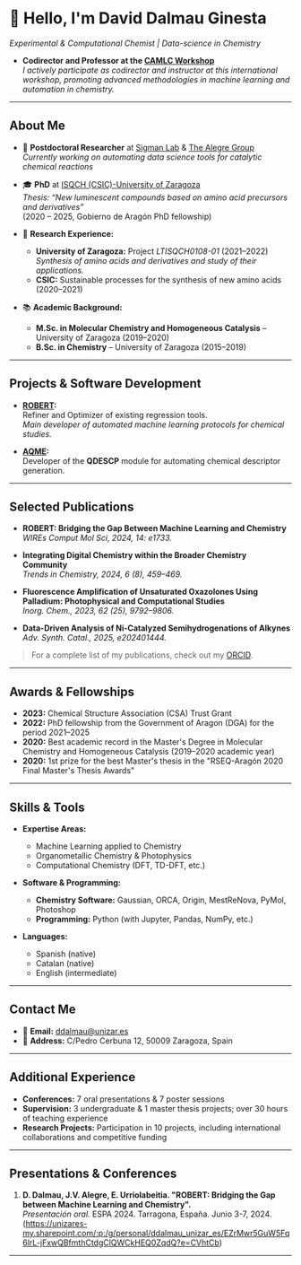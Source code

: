 # 👋 Hello, I'm David Dalmau Ginesta

*Experimental & Computational Chemist | Data-science in Chemistry*

- **Codirector and Professor at the [CAMLC Workshop](https://camlcworkshop.github.io/)**  
  *I actively participate as codirector and instructor at this international workshop, promoting advanced methodologies in machine learning and automation in chemistry.*

---

## About Me

- 🧪 **Postdoctoral Researcher** at [Sigman Lab](https://www.sigmanlab.com/) & [The Alegre Group](https://thealegregroup.com/)  
  *Currently working on automating data science tools for catalytic chemical reactions*

- 🎓 **PhD** at [ISQCH (CSIC)-University of Zaragoza](http://www.isqch.unizar-csic.es/ISQCHportal/controladorInicio.do?metodo=Inicio)  
  *Thesis: “New luminescent compounds based on amino acid precursors and derivatives”*  
  (2020 – 2025, Gobierno de Aragón PhD fellowship)

- 🔬 **Research Experience:**  
  - **University of Zaragoza:** Project *LTISQCH0108-01* (2021–2022)  
    *Synthesis of amino acids and derivatives and study of their applications.*  
  - **CSIC:** Sustainable processes for the synthesis of new amino acids (2020–2021)

- 📚 **Academic Background:**  
  - **M.Sc. in Molecular Chemistry and Homogeneous Catalysis** – University of Zaragoza (2019–2020)  
  - **B.Sc. in Chemistry** – University of Zaragoza (2015–2019)

---

## Projects & Software Development

- **[ROBERT](https://robert.readthedocs.io/en/latest/):**  
  Refiner and Optimizer of existing regression tools.  
  *Main developer of automated machine learning protocols for chemical studies.*

- **[AQME](https://aqme.readthedocs.io/):**  
  Developer of the **QDESCP** module for automating chemical descriptor generation.

---

## Selected Publications

- **ROBERT: Bridging the Gap Between Machine Learning and Chemistry**  
  *WIREs Comput Mol Sci, 2024, 14: e1733.*

- **Integrating Digital Chemistry within the Broader Chemistry Community**  
  *Trends in Chemistry, 2024, 6 (8), 459–469.*

- **Fluorescence Amplification of Unsaturated Oxazolones Using Palladium: Photophysical and Computational Studies**  
  *Inorg. Chem., 2023, 62 (25), 9792–9806.*

- **Data-Driven Analysis of Ni-Catalyzed Semihydrogenations of Alkynes**  
  *Adv. Synth. Catal., 2025, e202401444.*

> For a complete list of my publications, check out my [ORCID](https://orcid.org/0000-0002-2506-6546).

---

## Awards & Fellowships

- **2023:** Chemical Structure Association (CSA) Trust Grant  
- **2022:** PhD fellowship from the Government of Aragon (DGA) for the period 2021–2025  
- **2020:** Best academic record in the Master's Degree in Molecular Chemistry and Homogeneous Catalysis (2019–2020 academic year)  
- **2020:** 1st prize for the best Master's thesis in the "RSEQ-Aragón 2020 Final Master's Thesis Awards"

---

## Skills & Tools

- **Expertise Areas:**  
  - Machine Learning applied to Chemistry  
  - Organometallic Chemistry & Photophysics  
  - Computational Chemistry (DFT, TD-DFT, etc.)

- **Software & Programming:**  
  - **Chemistry Software:** Gaussian, ORCA, Origin, MestReNova, PyMol, Photoshop  
  - **Programming:** Python (with Jupyter, Pandas, NumPy, etc.)

- **Languages:**  
  - Spanish (native)  
  - Catalan (native)  
  - English (intermediate)

---

## Contact Me

- 📧 **Email:** [ddalmau@unizar.es](mailto:ddalmau@unizar.es)  
- 📍 **Address:** C/Pedro Cerbuna 12, 50009 Zaragoza, Spain

---

## Additional Experience

- **Conferences:** 7 oral presentations & 7 poster sessions  
- **Supervision:** 3 undergraduate & 1 master thesis projects; over 30 hours of teaching experience  
- **Research Projects:** Participation in 10 projects, including international collaborations and competitive funding


---

## Presentations & Conferences

1. **D. Dalmau, J.V. Alegre, E. Urriolabeitia. "ROBERT: Bridging the Gap between Machine Learning and Chemistry".**  
   *Presentación oral.* ESPA 2024. Tarragona, España. Junio 3-7, 2024.  
   (https://unizares-my.sharepoint.com/:p:/g/personal/ddalmau_unizar_es/EZrMwr5GuW5Fq6lrL-jFxwQBfmthCtdgClQWCkHEQ0ZqdQ?e=CVhtCb)

---
